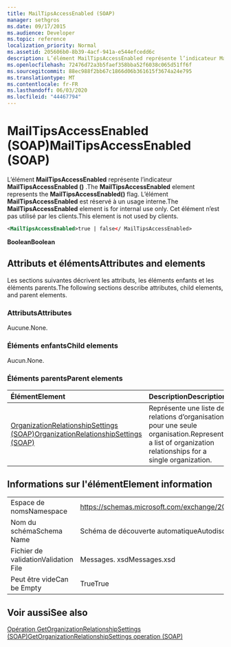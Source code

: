 ```yaml
---
title: MailTipsAccessEnabled (SOAP)
manager: sethgros
ms.date: 09/17/2015
ms.audience: Developer
ms.topic: reference
localization_priority: Normal
ms.assetid: 205606b0-8b39-4acf-941a-e544efcedd6c
description: L’élément MailTipsAccessEnabled représente l’indicateur MailTipsAccessEnabled (). L’élément MailTipsAccessEnabled est réservé à un usage interne. Cet élément n’est pas utilisé par les clients.
ms.openlocfilehash: 72476d72a3b5faef358bba52f6038c065d51ff6f
ms.sourcegitcommit: 88ec988f2bb67c1866d06b361615f3674a24e795
ms.translationtype: MT
ms.contentlocale: fr-FR
ms.lasthandoff: 06/03/2020
ms.locfileid: "44467794"
---
```

# <a name="mailtipsaccessenabled-soap"></a><span data-ttu-id="7f167-105">MailTipsAccessEnabled (SOAP)</span><span class="sxs-lookup"><span data-stu-id="7f167-105">MailTipsAccessEnabled (SOAP)</span></span>

<span data-ttu-id="7f167-106">L’élément **MailTipsAccessEnabled** représente l’indicateur **MailTipsAccessEnabled ()** .</span><span class="sxs-lookup"><span data-stu-id="7f167-106">The **MailTipsAccessEnabled** element represents the **MailTipsAccessEnabled()** flag.</span></span> <span data-ttu-id="7f167-107">L’élément **MailTipsAccessEnabled** est réservé à un usage interne.</span><span class="sxs-lookup"><span data-stu-id="7f167-107">The **MailTipsAccessEnabled** element is for internal use only.</span></span> <span data-ttu-id="7f167-108">Cet élément n’est pas utilisé par les clients.</span><span class="sxs-lookup"><span data-stu-id="7f167-108">This element is not used by clients.</span></span> 
  
```XML
<MailTipsAccessEnabled>true | false</ MailTipsAccessEnabled>
```

 <span data-ttu-id="7f167-109">**Boolean**</span><span class="sxs-lookup"><span data-stu-id="7f167-109">**Boolean**</span></span>
## <a name="attributes-and-elements"></a><span data-ttu-id="7f167-110">Attributs et éléments</span><span class="sxs-lookup"><span data-stu-id="7f167-110">Attributes and elements</span></span>

<span data-ttu-id="7f167-111">Les sections suivantes décrivent les attributs, les éléments enfants et les éléments parents.</span><span class="sxs-lookup"><span data-stu-id="7f167-111">The following sections describe attributes, child elements, and parent elements.</span></span>
  
### <a name="attributes"></a><span data-ttu-id="7f167-112">Attributs</span><span class="sxs-lookup"><span data-stu-id="7f167-112">Attributes</span></span>

<span data-ttu-id="7f167-113">Aucune.</span><span class="sxs-lookup"><span data-stu-id="7f167-113">None.</span></span>
  
### <a name="child-elements"></a><span data-ttu-id="7f167-114">Éléments enfants</span><span class="sxs-lookup"><span data-stu-id="7f167-114">Child elements</span></span>

<span data-ttu-id="7f167-115">Aucun.</span><span class="sxs-lookup"><span data-stu-id="7f167-115">None.</span></span>
  
### <a name="parent-elements"></a><span data-ttu-id="7f167-116">Éléments parents</span><span class="sxs-lookup"><span data-stu-id="7f167-116">Parent elements</span></span>

|<span data-ttu-id="7f167-117">**Élément**</span><span class="sxs-lookup"><span data-stu-id="7f167-117">**Element**</span></span>|<span data-ttu-id="7f167-118">**Description**</span><span class="sxs-lookup"><span data-stu-id="7f167-118">**Description**</span></span>|
|:-----|:-----|
|[<span data-ttu-id="7f167-119">OrganizationRelationshipSettings (SOAP)</span><span class="sxs-lookup"><span data-stu-id="7f167-119">OrganizationRelationshipSettings (SOAP)</span></span>](organizationrelationshipsettings-soap.md) <br/> |<span data-ttu-id="7f167-120">Représente une liste de relations d’organisation pour une seule organisation.</span><span class="sxs-lookup"><span data-stu-id="7f167-120">Represents a list of organization relationships for a single organization.</span></span>  <br/> |
   
## <a name="element-information"></a><span data-ttu-id="7f167-121">Informations sur l'élément</span><span class="sxs-lookup"><span data-stu-id="7f167-121">Element information</span></span>

|||
|:-----|:-----|
|<span data-ttu-id="7f167-122">Espace de noms</span><span class="sxs-lookup"><span data-stu-id="7f167-122">Namespace</span></span>  <br/> |https://schemas.microsoft.com/exchange/2010/Autodiscover  <br/> |
|<span data-ttu-id="7f167-123">Nom du schéma</span><span class="sxs-lookup"><span data-stu-id="7f167-123">Schema Name</span></span>  <br/> |<span data-ttu-id="7f167-124">Schéma de découverte automatique</span><span class="sxs-lookup"><span data-stu-id="7f167-124">Autodiscover schema</span></span>  <br/> |
|<span data-ttu-id="7f167-125">Fichier de validation</span><span class="sxs-lookup"><span data-stu-id="7f167-125">Validation File</span></span>  <br/> |<span data-ttu-id="7f167-126">Messages. xsd</span><span class="sxs-lookup"><span data-stu-id="7f167-126">Messages.xsd</span></span>  <br/> |
|<span data-ttu-id="7f167-127">Peut être vide</span><span class="sxs-lookup"><span data-stu-id="7f167-127">Can be Empty</span></span>  <br/> |<span data-ttu-id="7f167-128">True</span><span class="sxs-lookup"><span data-stu-id="7f167-128">True</span></span>  <br/> |
   
## <a name="see-also"></a><span data-ttu-id="7f167-129">Voir aussi</span><span class="sxs-lookup"><span data-stu-id="7f167-129">See also</span></span>



[<span data-ttu-id="7f167-130">Opération GetOrganizationRelationshipSettings (SOAP)</span><span class="sxs-lookup"><span data-stu-id="7f167-130">GetOrganizationRelationshipSettings operation (SOAP)</span></span>](getorganizationrelationshipsettings-operation-soap.md)

